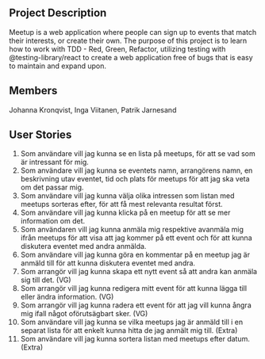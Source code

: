 ## Project Description
Meetup is a web application where people can sign up to events that match their interests, or create their own.
The purpose of this project is to learn how to work with TDD - Red, Green, Refactor, utilizing testing with
@testing-library/react to create a web application free of bugs that is easy to maintain and expand upon.

## Members
Johanna Kronqvist, Inga Viitanen, Patrik Jarnesand

## User Stories

1. Som användare vill jag kunna se en lista på meetups, för att se vad som är intressant för mig.
2. Som användare vill jag kunna se eventets namn, arrangörens namn, en beskrivning utav eventet, tid och plats för meetups för att jag ska veta om det passar mig.
3. Som användare vill jag kunna välja olika intressen som listan med meetups sorteras efter, för att få mest relevanta resultat först.
4. Som användare vill jag kunna klicka på en meetup för att se mer information om det.
5. Som användaren vill jag kunna anmäla mig respektive avanmäla mig ifrån meetups för att visa att jag kommer på ett event och för att kunna diskutera eventet med andra anmälda.
6. Som användare vill jag kunna göra en kommentar på en meetup jag är anmäld till för att kunna diskutera eventet med andra.
7. Som arrangör vill jag kunna skapa ett nytt event så att andra kan anmäla sig till det. (VG)
8. Som arrangör vill jag kunna redigera mitt event för att kunna lägga till eller ändra information. (VG)
9. Som arrangör vill jag kunna radera ett event för att jag vill kunna ångra mig ifall något oförutsägbart sker. (VG)
10. Som användare vill jag kunna se vilka meetups jag är anmäld till i en separat lista för att enkelt kunna hitta de jag anmält mig till. (Extra)
11. Som användare vill jag kunna sortera listan med meetups efter datum. (Extra)
